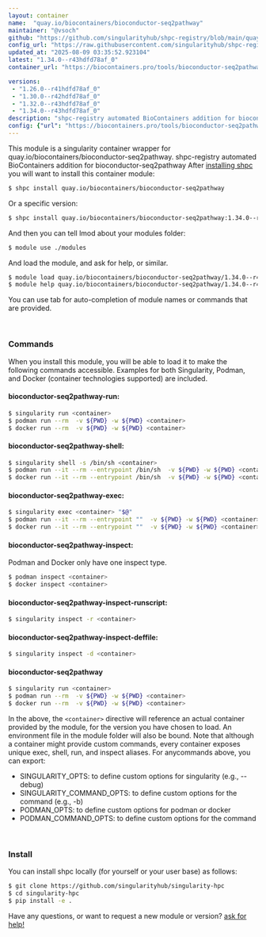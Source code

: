 ```yaml
---
layout: container
name:  "quay.io/biocontainers/bioconductor-seq2pathway"
maintainer: "@vsoch"
github: "https://github.com/singularityhub/shpc-registry/blob/main/quay.io/biocontainers/bioconductor-seq2pathway/container.yaml"
config_url: "https://raw.githubusercontent.com/singularityhub/shpc-registry/main/quay.io/biocontainers/bioconductor-seq2pathway/container.yaml"
updated_at: "2025-08-09 03:35:52.923104"
latest: "1.34.0--r43hdfd78af_0"
container_url: "https://biocontainers.pro/tools/bioconductor-seq2pathway"

versions:
 - "1.26.0--r41hdfd78af_0"
 - "1.30.0--r42hdfd78af_0"
 - "1.32.0--r43hdfd78af_0"
 - "1.34.0--r43hdfd78af_0"
description: "shpc-registry automated BioContainers addition for bioconductor-seq2pathway"
config: {"url": "https://biocontainers.pro/tools/bioconductor-seq2pathway", "maintainer": "@vsoch", "description": "shpc-registry automated BioContainers addition for bioconductor-seq2pathway", "latest": {"1.34.0--r43hdfd78af_0": "sha256:88ee9ba72a9bce4c093373fdf402c745f5a78db7ce682b0f9e88886247bb8059"}, "tags": {"1.26.0--r41hdfd78af_0": "sha256:c46890d76557e0713eb69e69c60bcf0920ca283e80e8bd0c3b45553af3e950b0", "1.30.0--r42hdfd78af_0": "sha256:ad453ec39c7ee36830c9328b324c55b529c150ac1c5dd3b4d98a0939341a9b09", "1.32.0--r43hdfd78af_0": "sha256:85297eab8ae413b80901d92b32639335874d415c55e23cc369efb676e50c83c2", "1.34.0--r43hdfd78af_0": "sha256:88ee9ba72a9bce4c093373fdf402c745f5a78db7ce682b0f9e88886247bb8059"}, "docker": "quay.io/biocontainers/bioconductor-seq2pathway"}
---
```


This module is a singularity container wrapper for quay.io/biocontainers/bioconductor-seq2pathway.
shpc-registry automated BioContainers addition for bioconductor-seq2pathway
After [installing shpc](#install) you will want to install this container module:


```bash
$ shpc install quay.io/biocontainers/bioconductor-seq2pathway
```

Or a specific version:

```bash
$ shpc install quay.io/biocontainers/bioconductor-seq2pathway:1.34.0--r43hdfd78af_0
```

And then you can tell lmod about your modules folder:

```bash
$ module use ./modules
```

And load the module, and ask for help, or similar.

```bash
$ module load quay.io/biocontainers/bioconductor-seq2pathway/1.34.0--r43hdfd78af_0
$ module help quay.io/biocontainers/bioconductor-seq2pathway/1.34.0--r43hdfd78af_0
```

You can use tab for auto-completion of module names or commands that are provided.

<br>

### Commands

When you install this module, you will be able to load it to make the following commands accessible.
Examples for both Singularity, Podman, and Docker (container technologies supported) are included.

#### bioconductor-seq2pathway-run:

```bash
$ singularity run <container>
$ podman run --rm  -v ${PWD} -w ${PWD} <container>
$ docker run --rm  -v ${PWD} -w ${PWD} <container>
```

#### bioconductor-seq2pathway-shell:

```bash
$ singularity shell -s /bin/sh <container>
$ podman run --it --rm --entrypoint /bin/sh  -v ${PWD} -w ${PWD} <container>
$ docker run --it --rm --entrypoint /bin/sh  -v ${PWD} -w ${PWD} <container>
```

#### bioconductor-seq2pathway-exec:

```bash
$ singularity exec <container> "$@"
$ podman run --it --rm --entrypoint ""  -v ${PWD} -w ${PWD} <container> "$@"
$ docker run --it --rm --entrypoint ""  -v ${PWD} -w ${PWD} <container> "$@"
```

#### bioconductor-seq2pathway-inspect:

Podman and Docker only have one inspect type.

```bash
$ podman inspect <container>
$ docker inspect <container>
```

#### bioconductor-seq2pathway-inspect-runscript:

```bash
$ singularity inspect -r <container>
```

#### bioconductor-seq2pathway-inspect-deffile:

```bash
$ singularity inspect -d <container>
```



#### bioconductor-seq2pathway

```bash
$ singularity run <container>
$ podman run --rm  -v ${PWD} -w ${PWD} <container>
$ docker run --rm  -v ${PWD} -w ${PWD} <container>
```


In the above, the `<container>` directive will reference an actual container provided
by the module, for the version you have chosen to load. An environment file in the
module folder will also be bound. Note that although a container
might provide custom commands, every container exposes unique exec, shell, run, and
inspect aliases. For anycommands above, you can export:

 - SINGULARITY_OPTS: to define custom options for singularity (e.g., --debug)
 - SINGULARITY_COMMAND_OPTS: to define custom options for the command (e.g., -b)
 - PODMAN_OPTS: to define custom options for podman or docker
 - PODMAN_COMMAND_OPTS: to define custom options for the command

<br>

### Install

You can install shpc locally (for yourself or your user base) as follows:

```bash
$ git clone https://github.com/singularityhub/singularity-hpc
$ cd singularity-hpc
$ pip install -e .
```

Have any questions, or want to request a new module or version? [ask for help!](https://github.com/singularityhub/singularity-hpc/issues)